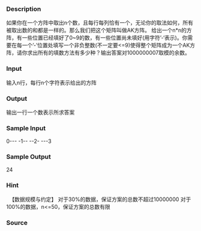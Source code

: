 
### Description
如果你在一个方阵中取出n个数，且每行每列恰有一个，无论你的取法如何，所有被取出数的和都是一样的。那么我们把这个矩阵叫做AK方阵。
给出一个n*n的方阵，有一些位置已经填好了0~9的数，有一些位置尚未填好(用字符’-‘表示)。你需要在每一个’-’位置处填写一个非负整数(不一定要<=9)使得整个矩阵成为一个AK方阵，请你求出所有的填数方法有多少种？输出答案对1000000007取模的余数。
 
### Input
输入n行，每行n个字符表示给出的方阵
 
### Output
输出一行一个数表示所求答案
 
### Sample Input
0---
-1--
--2-
---3


### Sample Output
24
### Hint

 
【数据规模与约定】
对于30%的数据，保证方案的总数不超过10000000
对于100%的数据，n<=50，保证方案的总数有限
### Source
